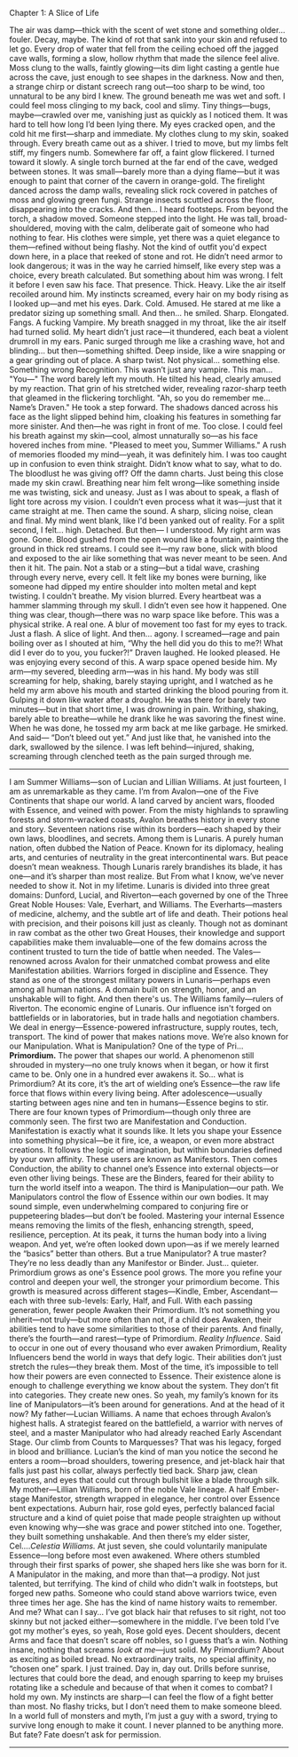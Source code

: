 Chapter 1: A Slice of Life


The air was damp—thick with the scent of wet stone and something older… fouler. Decay, maybe. The kind of rot that sank into your skin and refused to let go. Every drop of water that fell from the ceiling echoed off the jagged cave walls, forming a slow, hollow rhythm that made the silence feel alive. Moss clung to the walls, faintly glowing—its dim light casting a gentle hue across the cave, just enough to see shapes in the darkness. Now and then, a strange chirp or distant screech rang out—too sharp to be wind, too unnatural to be any bird I knew.
The ground beneath me was wet and soft. I could feel moss clinging to my back, cool and slimy. Tiny things—bugs, maybe—crawled over me, vanishing just as quickly as I noticed them.
It was hard to tell how long I’d been lying there.
My eyes cracked open, and the cold hit me first—sharp and immediate. My clothes clung to my skin, soaked through. Every breath came out as a shiver. I tried to move, but my limbs felt stiff, my fingers numb.
Somewhere far off, a faint glow flickered.
I turned toward it slowly. A single torch burned at the far end of the cave, wedged between stones. It was small—barely more than a dying flame—but it was enough to paint that corner of the cavern in orange-gold. The firelight danced across the damp walls, revealing slick rock covered in patches of moss and glowing green fungi. Strange insects scuttled across the floor, disappearing into the cracks.
And then... I heard footsteps.
From beyond the torch, a shadow moved.
Someone stepped into the light.
He was tall, broad-shouldered, moving with the calm, deliberate gait of someone who had nothing to fear. His clothes were simple, yet there was a quiet elegance to them—refined without being flashy. Not the kind of outfit you'd expect down here, in a place that reeked of stone and rot. He didn’t need armor to look dangerous; it was in the way he carried himself, like every step was a choice, every breath calculated.
But something about him was wrong. I felt it before I even saw his face.
That presence.
Thick. Heavy. Like the air itself recoiled around him. My instincts screamed, every hair on my body rising as I looked up—and met his eyes.
Dark. Cold. Amused.
He stared at me like a predator sizing up something small.
And then... he smiled.
Sharp. Elongated.
Fangs.
A fucking Vampire.
My breath snagged in my throat, like the air itself had turned solid. My heart didn’t just race—it thundered, each beat a violent drumroll in my ears. Panic surged through me like a crashing wave, hot and blinding… but then—something shifted. Deep inside, like a wire snapping or a gear grinding out of place. A sharp twist. Not physical… something else. Something wrong
Recognition.
This wasn’t just any vampire.
This man…
"You—" The word barely left my mouth.
He tilted his head, clearly amused by my reaction. That grin of his stretched wider, revealing razor-sharp teeth that gleamed in the flickering torchlight.
"Ah, so you do remember me... Name’s Draven."
He took a step forward. The shadows danced across his face as the light slipped behind him, cloaking his features in something far more sinister.
And then—he was right in front of me. Too close. I could feel his breath against my skin—cool, almost unnaturally so—as his face hovered inches from mine.
"Pleased to meet you, Summer Williams."
A rush of memories flooded my mind—yeah, it was definitely him. I was too caught up in confusion to even think straight. Didn’t know what to say, what to do. The bloodlust he was giving off? Off the damn charts. Just being this close made my skin crawl. Breathing near him felt wrong—like something inside me was twisting, sick and uneasy.
Just as I was about to speak, a flash of light tore across my vision. I couldn’t even process what it was—just that it came straight at me.
Then came the sound. A sharp, slicing noise, clean and final. My mind went blank, like I'd been yanked out of reality. For a split second, I felt... high. Detached. But then—
I understood.
My right arm was gone.
Gone.
Blood gushed from the open wound like a fountain, painting the ground in thick red streams. I could see it—my raw bone, slick with blood and exposed to the air like something that was never meant to be seen. And then it hit. The pain. Not a stab or a sting—but a tidal wave, crashing through every nerve, every cell. It felt like my bones were burning, like someone had dipped my entire shoulder into molten metal and kept twisting. I couldn't breathe. My vision blurred. Every heartbeat was a hammer slamming through my skull.
I didn’t even see how it happened. One thing was clear, though—there was no warp space like before. This was a physical strike. A real one. A blur of movement too fast for my eyes to track. Just a flash. A slice of light. 
And then... agony.
I screamed—rage and pain boiling over as I shouted at him, “Why the hell did you do this to me?! What did I ever do to you, you fucker?!”
Draven laughed.
He looked pleased. He was enjoying every second of this.
A warp space opened beside him. My arm—my severed, bleeding arm—was in his hand.
My body was still screaming for help, shaking, barely staying upright, and I watched as he held my arm above his mouth and started drinking the blood pouring from it. Gulping it down like water after a drought.
He was there for barely two minutes—but in that short time, I was drowning in pain. Writhing, shaking, barely able to breathe—while he drank like he was savoring the finest wine.  When he was done, he tossed my arm back at me like garbage.
He smirked. And said—
“Don’t bleed out yet.”
And just like that, he vanished into the dark, swallowed by the silence. I was left behind—injured, shaking, screaming through clenched teeth as the pain surged through me.

---


I am Summer Williams—son of Lucian and Lillian Williams. At just fourteen, I am as unremarkable as they came.
I’m from Avalon—one of the Five Continents that shape our world. A land carved by ancient wars, flooded with Essence, and veined with power. From the misty highlands to sprawling forests and storm-wracked coasts, Avalon breathes history in every stone and story. Seventeen nations rise within its borders—each shaped by their own laws, bloodlines, and secrets.
Among them is Lunaris.
A purely human nation, often dubbed the Nation of Peace. Known for its diplomacy, healing arts, and centuries of neutrality in the great intercontinental wars. But peace doesn’t mean weakness. Though Lunaris rarely brandishes its blade, it has one—and it’s sharper than most realize. But From what I know, we’ve never needed to show it. Not in my lifetime.
Lunaris is divided into three great domains: Dunford, Lucial, and Riverton—each governed by one of the Three Great Noble Houses: Vale, Everhart, and Williams.
The Everharts—masters of medicine, alchemy, and the subtle art of life and death. Their potions heal with precision, and their poisons kill just as cleanly. Though not as dominant in raw combat as the other two Great Houses, their knowledge and support capabilities make them invaluable—one of the few domains across the continent trusted to turn the tide of battle when needed.
The Vales—renowned across Avalon for their unmatched combat prowess and elite Manifestation abilities. Warriors forged in discipline and Essence. They stand as one of the strongest military powers in Lunaris—perhaps even among all human nations. A domain built on strength, honor, and an unshakable will to fight.
And then there's us. The Williams family—rulers of Riverton. The economic engine of Lunaris. Our influence isn't forged on battlefields or in laboratories, but in trade halls and negotiation chambers. We deal in energy—Essence-powered infrastructure, supply routes, tech, transport. The kind of power that makes nations move. We’re also known for our Manipulation. 
What is Manipulation? One of the type of Pri…
**Primordium.**
The power that shapes our world.
A phenomenon still shrouded in mystery—no one truly knows when it began, or how it first came to be. Only one in a hundred ever awakens it.
So… what is Primordium?
At its core, it’s the art of wielding one’s Essence—the raw life force that flows within every living being. After adolescence—usually starting between ages nine and ten in humans—Essence begins to stir.
There are four known types of Primordium—though only three are commonly seen. The first two are Manifestation and Conduction.
Manifestation is exactly what it sounds like. It lets you shape your Essence into something physical—be it fire, ice, a weapon, or even more abstract creations. It follows the logic of imagination, but within boundaries defined by your own affinity. These users are known as Manifestors.
Then comes Conduction, the ability to channel one’s Essence into external objects—or even other living beings. These are the Binders, feared for their ability to turn the world itself into a weapon.
The third is Manipulation—our path. We Manipulators control the flow of Essence within our own bodies. It may sound simple, even underwhelming compared to conjuring fire or puppeteering blades—but don’t be fooled. Mastering your internal Essence means removing the limits of the flesh, enhancing strength, speed, resilience, perception. At its peak, it turns the human body into a living weapon. And yet, we’re often looked down upon—as if we merely learned the “basics” better than others.
But a true Manipulator? A true master? They’re no less deadly than any Manifestor or Binder. Just... quieter.
Primordium grows as one's Essence  pool grows. The more you refine your control and deepen your well, the stronger your primordium become. This growth is measured across different stages—Kindle, Ember, Ascendant—each with three sub-levels: Early, Half, and Full. 
With each passing generation, fewer people Awaken their Primordium. It’s not something you inherit—not truly—but more often than not, if a child does Awaken, their abilities tend to have some similarities to those of their parents.
And finally, there’s the fourth—and rarest—type of Primordium.
*Reality Influence*.
Said to occur in one out of every thousand who ever awaken Primordium, Reality Influencers bend the world in ways that defy logic. Their abilities don’t just stretch the rules—they break them. Most of the time, it’s impossible to tell how their powers are even connected to Essence. Their existence alone is enough to challenge everything we know about the system.
They don’t fit into categories.
They create new ones.
So yeah, my family’s known for its line of Manipulators—it’s been around for generations. And at the head of it now? My father—Lucian Williams. A name that echoes through Avalon’s highest halls. A strategist feared on the battlefield, a warrior with nerves of steel, and a master Manipulator who had already reached Early Ascendant Stage. Our climb from Counts to Marquesses? That was his legacy, forged in blood and brilliance.
Lucian’s the kind of man you notice the second he enters a room—broad shoulders, towering presence, and jet-black hair that falls just past his collar, always perfectly tied back. Sharp jaw, clean features, and eyes that could cut through bullshit like a blade through silk.
My mother—Lillian Williams, born of the noble Vale lineage. A half Ember-stage Manifestor, strength wrapped in elegance, her control over Essence bent expectations. Auburn hair, rose gold eyes, perfectly balanced facial structure and a kind of quiet poise that made people straighten up without even knowing why—she was grace and power stitched into one.
Together, they built something unshakable.
And then there’s my elder sister, Cel….*Celestia Williams.*
At just seven, she could voluntarily manipulate Essence—long before most even awakened. Where others stumbled through their first sparks of power, she shaped hers like she was born for it. A Manipulator in the making, and more than that—a prodigy. Not just talented, but terrifying. The kind of child who didn't walk in footsteps, but forged new paths. Someone who could stand above warriors twice, even three times her age.
She has the kind of name history waits to remember.
And me?
What can I say… I’ve got black hair that refuses to sit right, not too skinny but not jacked either—somewhere in the middle. I’ve been told I’ve got my mother's eyes, so yeah, Rose gold eyes. Decent shoulders, decent Arms and face that doesn’t scare off nobles, so I guess that’s a win. Nothing insane, nothing that screams *look at me*—just solid.
My Primordium? About as exciting as boiled bread. No extraordinary traits, no special affinity, no “chosen one” spark. I just trained. Day in, day out. Drills before sunrise, lectures that could bore the dead, and enough sparring to keep my bruises rotating like a schedule and because of that when it comes to combat? I hold my own. My instincts are sharp—I can feel the flow of a fight better than most. No flashy tricks, but I don’t need them to make someone bleed.
In a world full of monsters and myth, I’m just a guy with a sword, trying to survive long enough to make it count.
I never planned to be anything more.
But fate?
Fate doesn’t ask for permission.

---
